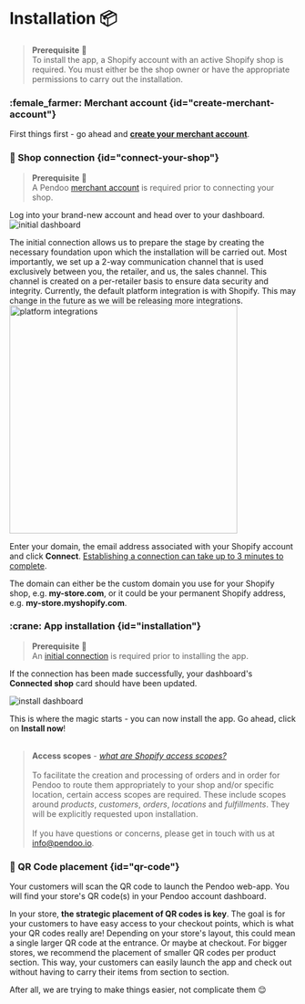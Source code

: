 # Installation :package:

>   <b>Prerequisite</b> :construction:<br/>
    To install the app, a Shopify account with an active Shopify shop is required. You must either be the shop owner or have 
    the appropriate permissions to carry out the installation.

### :female_farmer: Merchant account {id="create-merchant-account"}
First things first - go ahead and <a href="https://pendoo.io/merchant-signup" target="_blank"><b>create your merchant account</b></a>.

### :electric_plug: Shop connection {id="connect-your-shop"}

> <b>Prerequisite</b> :construction: <br/>A Pendoo [merchant account](#create-merchant-account) is required prior to connecting your shop.

Log into your brand-new account and head over to your dashboard.
<img src="Group 54.svg" alt="initial dashboard"/>

<note>
    The initial connection allows us to prepare the stage by creating the necessary foundation upon
    which the installation will be carried out. Most importantly, we set up a 2-way communication channel that is used exclusively
    between you, the retailer, and us, the sales channel. This channel is created on a per-retailer basis to ensure data security and integrity.
</note>


<tip>
    Currently, the default platform integration is with Shopify. This may change in the future as we will be releasing more 
    integrations.
    <img src="platform-integrations.png" alt="platform integrations" width="400"/>
</tip>

Enter your domain, the email address associated with your Shopify account and click <b>Connect</b>.
<u>Establishing a connection can take up to 3 minutes to complete</u>.

<note>
    The domain can either be the custom domain you use for your Shopify shop, e.g. <b>my-store.com</b>, or it could be
    your permanent Shopify address, e.g. <b>my-store.myshopify.com</b>.
</note>

### :crane: App installation {id="installation"}

> <b>Prerequisite</b> :construction:<br/>An [initial connection](#connect-your-shop) is required prior to installing the app.

If the connection has been made successfully, your dashboard's <b>Connected shop</b> card should have been updated.

<img src="install_dashboard.svg" alt="install dashboard"/>

This is where the magic starts - you can now install the app. Go ahead, click on <b>Install now</b>! <br/><br/>
> <b>Access scopes</b> - <i><a href="https://shopify.dev/docs/api/usage/access-scopes#authenticated-access-scopes">what are Shopify access scopes?</a></i><br/><br/>
To facilitate the creation and processing of orders and in order for Pendoo to route them appropriately to your shop and/or specific location,
certain access scopes are required. These include scopes around <i>products</i>, <i>customers</i>, <i>orders</i>, <i>locations</i> and <i>fulfillments</i>.
They will be explicitly requested upon installation. <br/><br/>If you have questions or concerns, please get in touch with us at
[info@pendoo.io](mailto:info@pendoo.io).

### :space_invader: QR Code placement {id="qr-code"}
Your customers will scan the QR code to launch the Pendoo web-app. 
You will find your store's QR code(s) in your Pendoo account dashboard.

In your store, **the strategic placement of QR codes is key**. The goal is for your customers to have easy access to your checkout points, which is what your QR codes really are!
Depending on your store's layout, this could mean a single larger QR code at the entrance. Or maybe at checkout. 
For bigger stores, we recommend the placement of smaller QR codes per product section. This way, 
your customers can easily launch the app and check out without having to carry their items from section to section. 

After all, we are trying to make things easier, not complicate them :relieved: